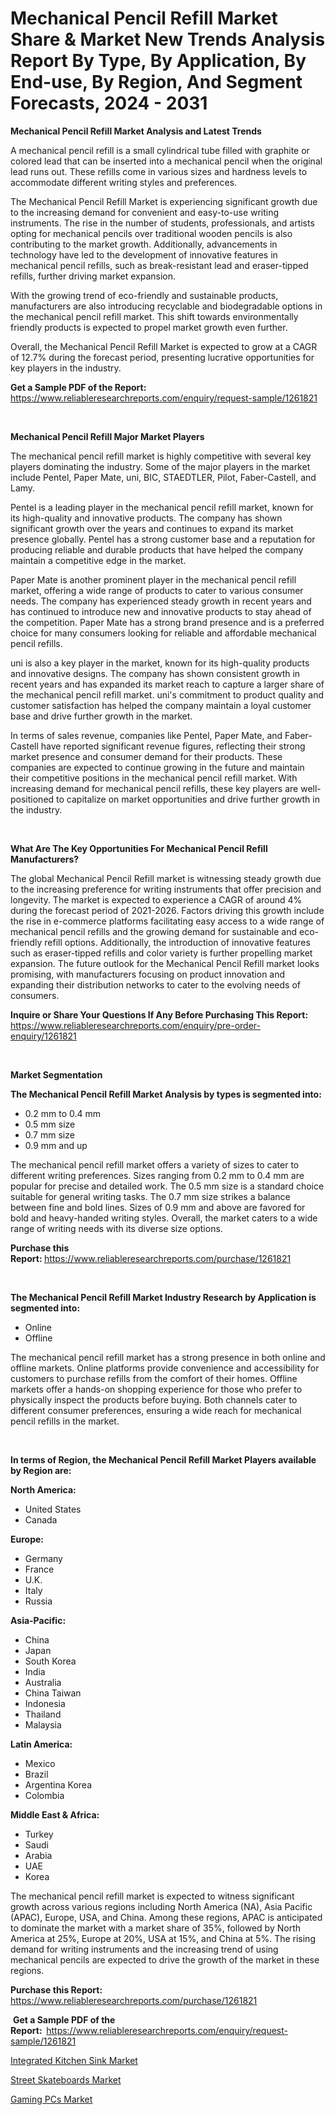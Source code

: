 <p><h1>Mechanical Pencil Refill Market Share & Market New Trends Analysis Report By Type, By Application, By End-use, By Region, And Segment Forecasts, 2024 - 2031</h1></p><p><strong>Mechanical Pencil Refill Market Analysis and Latest Trends</strong></p>
<p><p>A mechanical pencil refill is a small cylindrical tube filled with graphite or colored lead that can be inserted into a mechanical pencil when the original lead runs out. These refills come in various sizes and hardness levels to accommodate different writing styles and preferences.</p><p>The Mechanical Pencil Refill Market is experiencing significant growth due to the increasing demand for convenient and easy-to-use writing instruments. The rise in the number of students, professionals, and artists opting for mechanical pencils over traditional wooden pencils is also contributing to the market growth. Additionally, advancements in technology have led to the development of innovative features in mechanical pencil refills, such as break-resistant lead and eraser-tipped refills, further driving market expansion.</p><p>With the growing trend of eco-friendly and sustainable products, manufacturers are also introducing recyclable and biodegradable options in the mechanical pencil refill market. This shift towards environmentally friendly products is expected to propel market growth even further.</p><p>Overall, the Mechanical Pencil Refill Market is expected to grow at a CAGR of 12.7% during the forecast period, presenting lucrative opportunities for key players in the industry.</p></p>
<p><strong>Get a Sample PDF of the Report:&nbsp;</strong> <a href="https://www.reliableresearchreports.com/enquiry/request-sample/1261821">https://www.reliableresearchreports.com/enquiry/request-sample/1261821</a></p>
<p>&nbsp;</p>
<p><strong>Mechanical Pencil Refill Major Market Players</strong></p>
<p><p>The mechanical pencil refill market is highly competitive with several key players dominating the industry. Some of the major players in the market include Pentel, Paper Mate, uni, BIC, STAEDTLER, Pilot, Faber-Castell, and Lamy.</p><p>Pentel is a leading player in the mechanical pencil refill market, known for its high-quality and innovative products. The company has shown significant growth over the years and continues to expand its market presence globally. Pentel has a strong customer base and a reputation for producing reliable and durable products that have helped the company maintain a competitive edge in the market.</p><p>Paper Mate is another prominent player in the mechanical pencil refill market, offering a wide range of products to cater to various consumer needs. The company has experienced steady growth in recent years and has continued to introduce new and innovative products to stay ahead of the competition. Paper Mate has a strong brand presence and is a preferred choice for many consumers looking for reliable and affordable mechanical pencil refills.</p><p>uni is also a key player in the market, known for its high-quality products and innovative designs. The company has shown consistent growth in recent years and has expanded its market reach to capture a larger share of the mechanical pencil refill market. uni's commitment to product quality and customer satisfaction has helped the company maintain a loyal customer base and drive further growth in the market.</p><p>In terms of sales revenue, companies like Pentel, Paper Mate, and Faber-Castell have reported significant revenue figures, reflecting their strong market presence and consumer demand for their products. These companies are expected to continue growing in the future and maintain their competitive positions in the mechanical pencil refill market. With increasing demand for mechanical pencil refills, these key players are well-positioned to capitalize on market opportunities and drive further growth in the industry.</p></p>
<p>&nbsp;</p>
<p><strong>What Are The Key Opportunities For Mechanical Pencil Refill Manufacturers?</strong></p>
<p><p>The global Mechanical Pencil Refill market is witnessing steady growth due to the increasing preference for writing instruments that offer precision and longevity. The market is expected to experience a CAGR of around 4% during the forecast period of 2021-2026. Factors driving this growth include the rise in e-commerce platforms facilitating easy access to a wide range of mechanical pencil refills and the growing demand for sustainable and eco-friendly refill options. Additionally, the introduction of innovative features such as eraser-tipped refills and color variety is further propelling market expansion. The future outlook for the Mechanical Pencil Refill market looks promising, with manufacturers focusing on product innovation and expanding their distribution networks to cater to the evolving needs of consumers.</p></p>
<p><strong>Inquire or Share Your Questions If Any Before Purchasing This Report:</strong> <a href="https://www.reliableresearchreports.com/enquiry/pre-order-enquiry/1261821">https://www.reliableresearchreports.com/enquiry/pre-order-enquiry/1261821</a></p>
<p>&nbsp;</p>
<p><strong>Market Segmentation</strong></p>
<p><strong>The Mechanical Pencil Refill Market Analysis by types is segmented into:</strong></p>
<p><ul><li>0.2 mm to 0.4 mm</li><li>0.5 mm size</li><li>0.7 mm size</li><li>0.9 mm and up</li></ul></p>
<p><p>The mechanical pencil refill market offers a variety of sizes to cater to different writing preferences. Sizes ranging from 0.2 mm to 0.4 mm are popular for precise and detailed work. The 0.5 mm size is a standard choice suitable for general writing tasks. The 0.7 mm size strikes a balance between fine and bold lines. Sizes of 0.9 mm and above are favored for bold and heavy-handed writing styles. Overall, the market caters to a wide range of writing needs with its diverse size options.</p></p>
<p><strong>Purchase this Report:&nbsp;</strong><a href="https://www.reliableresearchreports.com/purchase/1261821">https://www.reliableresearchreports.com/purchase/1261821</a></p>
<p>&nbsp;</p>
<p><strong>The Mechanical Pencil Refill Market Industry Research by Application is segmented into:</strong></p>
<p><ul><li>Online</li><li>Offline</li></ul></p>
<p><p>The mechanical pencil refill market has a strong presence in both online and offline markets. Online platforms provide convenience and accessibility for customers to purchase refills from the comfort of their homes. Offline markets offer a hands-on shopping experience for those who prefer to physically inspect the products before buying. Both channels cater to different consumer preferences, ensuring a wide reach for mechanical pencil refills in the market.</p></p>
<p>&nbsp;</p>
<p><strong>In terms of Region, the Mechanical Pencil Refill Market Players available by Region are:</strong></p>
<p>
    <p> <strong> North America: </strong>
        <ul>
            <li>United States</li>
            <li>Canada</li>
        </ul>
        </p> 
    <p> <strong> Europe: </strong>
        <ul>
            <li>Germany</li>
            <li>France</li>
            <li>U.K.</li>
            <li>Italy</li>
            <li>Russia</li>
        </ul>
        </p> 
    <p> <strong> Asia-Pacific: </strong>
        <ul>
            <li>China</li>
            <li>Japan</li>
            <li>South Korea</li>
            <li>India</li>
            <li>Australia</li>
            <li>China Taiwan</li>
            <li>Indonesia</li>
            <li>Thailand</li>
            <li>Malaysia</li>
        </ul>
        </p> 
    <p> <strong> Latin America: </strong>
        <ul>
            <li>Mexico</li>
            <li>Brazil</li>
            <li>Argentina Korea</li>
            <li>Colombia</li>
        </ul>
        </p> 
    <p> <strong> Middle East & Africa: </strong>
        <ul>
            <li>Turkey</li>
            <li>Saudi</li>
            <li>Arabia</li>
            <li>UAE</li>
            <li>Korea</li>
        </ul>
    </p>
    </p>
<p><p>The mechanical pencil refill market is expected to witness significant growth across various regions including North America (NA), Asia Pacific (APAC), Europe, USA, and China. Among these regions, APAC is anticipated to dominate the market with a market share of 35%, followed by North America at 25%, Europe at 20%, USA at 15%, and China at 5%. The rising demand for writing instruments and the increasing trend of using mechanical pencils are expected to drive the growth of the market in these regions.</p></p>
<p><strong>Purchase this Report: </strong><a href="https://www.reliableresearchreports.com/purchase/1261821">https://www.reliableresearchreports.com/purchase/1261821</a></p>
<p>&nbsp;<strong>Get a Sample PDF of the Report:&nbsp;&nbsp;</strong><a href="https://www.reliableresearchreports.com/enquiry/request-sample/1261821">https://www.reliableresearchreports.com/enquiry/request-sample/1261821</a></p>
<p><strong></strong></p>
<p><p><a href="https://github.com/gamblestampleyjenny50m5sl6/Market-Research-Report-List-1/blob/main/integrated-kitchen-sink-market.md">Integrated Kitchen Sink Market</a></p><p><a href="https://github.com/nicholepatriciadoylenwnrjr0/Market-Research-Report-List-1/blob/main/street-skateboards-market.md">Street Skateboards Market</a></p><p><a href="https://github.com/wwwkeltoum/Market-Research-Report-List-2/blob/main/gaming-pcs-market.md">Gaming PCs Market</a></p></p>